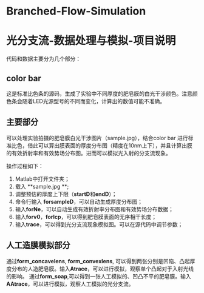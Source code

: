 # Branched-Flow-Simulation
# 光分支流-数据处理与模拟-项目说明
代码和数据主要分为几个部分：

## color bar
这是标准比色条的源码，生成了实验中不同厚度的肥皂膜的白光干涉颜色。注意颜色条会随着LED光源型号的不同而变化，计算出的数值可能不准确。

## 主要部分
可以处理实验拍摄的肥皂膜白光干涉图片（sample.jpg），结合color bar 进行标准比色，借此可以算出膜表面的厚度分布图（精度在10nm上下），并且计算出膜的有效折射率和有效势场分布图。进而可以模拟光入射的分支流现象。  

操作过程如下：
1. Matlab中打开文件夹；
2. 载入 **sample.jpg **;
3. 调整预估的厚度上下限（**startD**和**endD**）；
4. 命令行输入 **forsampleD**，可以自动生成厚度分布图；
5. 输入**forNe**，可以自动生成有效折射率分布图和有效势场分布数据；
6. 输入**forv0**，**forlcp**，可以得到肥皂膜表面的无序相干长度；
7. 输入**trace**，可以得到光分支流现象模拟图。可以在源代码中调节参数；

## 人工造膜模拟部分
通过**form\_concavelens**, **form\_convexlens**, 可以得到两张分别是凹陷、凸起厚度分布的人造肥皂膜。输入**Atrace**，可以进行模拟，观察单个凸起对于入射光线的影响。
通过**form\_soap**,可以得到一张人工模拟的、凹凸不平的肥皂膜。输入**AAtrace**，可以进行模拟，观察人工模拟的光分支流。
